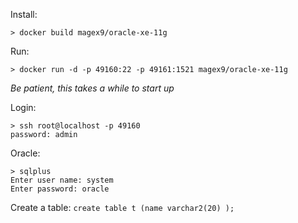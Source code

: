 
Install: 
```
> docker build magex9/oracle-xe-11g
```

Run:
```
> docker run -d -p 49160:22 -p 49161:1521 magex9/oracle-xe-11g
```

*Be patient, this takes a while to start up*

Login:
```
> ssh root@localhost -p 49160
password: admin
```

Oracle:
```
> sqlplus
Enter user name: system
Enter password: oracle
```

Create a table:
```create table t (name varchar2(20) );```
